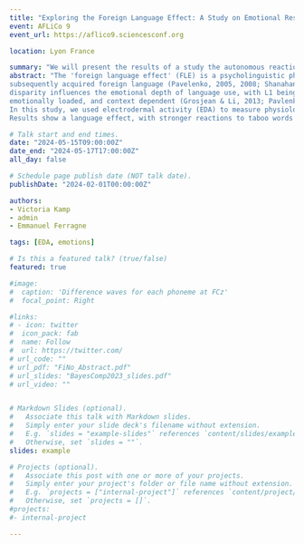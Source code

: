 ```yaml
---
title: "Exploring the Foreign Language Effect: A Study on Emotional Responses to Taboo Words"
event: AFLiCo 9
event_url: https://aflico9.sciencesconf.org

location: Lyon France

summary: "We will present the results of a study the autonomous reaction to swear words in L1 French and L2 English, as measured by electrodermal activity."
abstract: "The 'foreign language effect' (FLE) is a psycholinguistic phenomenon observed in bilingual individuals, acting as an emotional &quot;filter&quot; that differentiates their native language (L1) from a
subsequently acquired foreign language (Pavelenko, 2005, 2008; Shanahan, 2008). This
disparity influences the emotional depth of language use, with L1 being more intuitive,
emotionally loaded, and context dependent (Grosjean & Li, 2013; Pavlenko, 2005).
In this study, we used electrodermal activity (EDA) to measure physiological reactions to taboo and neutral words in L1 French and L2 English.
Results show a language effect, with stronger reactions to taboo words in L1, consistent with a higher emotional depth of L1."

# Talk start and end times.
date: "2024-05-15T09:00:00Z"
date_end: "2024-05-17T17:00:00Z"
all_day: false

# Schedule page publish date (NOT talk date).
publishDate: "2024-02-01T00:00:00Z"

authors: 
- Victoria Kamp
- admin
- Emmanuel Ferragne

tags: [EDA, emotions]

# Is this a featured talk? (true/false)
featured: true

#image:
#  caption: 'Difference waves for each phoneme at FCz'
#  focal_point: Right

#links:
# - icon: twitter
#  icon_pack: fab
#  name: Follow
#  url: https://twitter.com/
# url_code: ""
# url_pdf: "FiNo_Abstract.pdf"
# url_slides: "BayesComp2023_slides.pdf"
# url_video: ""


# Markdown Slides (optional).
#   Associate this talk with Markdown slides.
#   Simply enter your slide deck's filename without extension.
#   E.g. `slides = "example-slides"` references `content/slides/example-slides.md`.
#   Otherwise, set `slides = ""`.
slides: example

# Projects (optional).
#   Associate this post with one or more of your projects.
#   Simply enter your project's folder or file name without extension.
#   E.g. `projects = ["internal-project"]` references `content/project/deep-learning/index.md`.
#   Otherwise, set `projects = []`.
#projects:
#- internal-project

---
```

